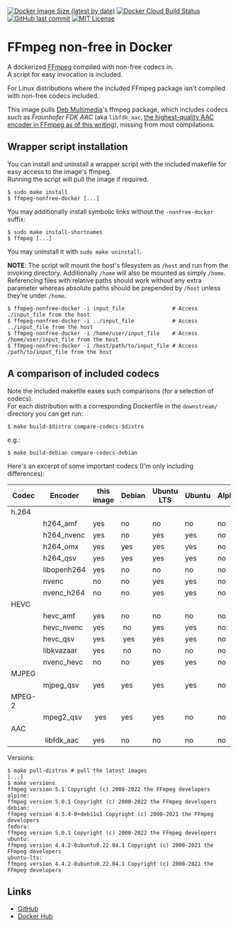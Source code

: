 <!-- shields.io -->
[![Docker Image Size (latest by date)][badge_image_size]][dockerhub]
[![Docker Cloud Build Status][badge_cloud_build_status]][dockerhub]
[![GitHub last commit][badge_github_last_commit]][github_commits]
[![MIT License][badge_github_license]][github_license]

# FFmpeg non-free in Docker

A dockerized [FFmpeg] compiled with non-free codecs in.
\
A script for easy invocation is included.

For Linux distributions where the included FFmpeg package isn't compiled with non-free codecs included.

This image pulls [Deb Multimedia][deb-multimedia]'s ffmpeg package, which includes codecs such as *Fraunhofer FDK AAC* (aka `libfdk_aac`, [the highest-quality AAC encoder in FFmpeg as of this writing][encode_aac]), missing from most compilations.

## Wrapper script installation

You can install and uninstall a wrapper script with the included makefile for easy access to the image's ffmpeg.
\
Running the script will pull the image if required.

```shell
$ sudo make install
$ ffmpeg-nonfree-docker [...]
```

You may additionally install symbolic links without the `-nonfree-docker` suffix:

```shell
$ sudo make install-shortnames
$ ffmpeg [...]
```

You may uninstall it with `sudo make uninstall`.

**NOTE**: The script will mount the host's filesystem as `/host` and run from the invoking directory. Additionally `/home` will also be mounted as simply `/home`.
\
Referencing files with relative paths should work without any extra parameter whereas absolute paths should be prepended by `/host` unless they're under `/home`.

```shell
$ ffmpeg-nonfree-docker -i input_file               # Access ./input_file from the host
$ ffmpeg-nonfree-docker -i ../input_file            # Access ../input_file from the host
$ ffmpeg-nonfree-docker -i /home/user/input_file    # Access /home/user/input_file from the host
$ ffmpeg-nonfree-docker -i /host/path/to/input_file # Access /path/to/input_file from the host
```

## A comparison of included codecs

Note the included makefile eases such comparisons (for a selection of codecs).
\
For each distribution with a corresponding Dockerfile in the `downstream/` directory you can get run:

```shell
$ make build-$distro compare-codecs-$distro
```

e.g.:
```shell
$ make build-debian compare-codecs-debian
```

Here's an excerpt of some important codecs (I'm only including differences):

| Codec | Encoder        | this image | Debian | Ubuntu LTS | Ubuntu  | Alpine | Fedora  
|-------|----------------|------------|--------|------------|---------|--------|---------
| h.264                                                                                  
|       | h264_amf      | yes         | no     | no         | no      | no     | yes    |
|       | h264_nvenc    | yes         | no     | yes        | yes     | no     | yes    |
|       | h264_omx      | yes         | yes    | yes        | yes     | no     | no     |
|       | h264_qsv      | yes         | yes    | yes        | yes     | no     | yes    |
|       | libopenh264   | yes         | no     | no         | no      | no     | no     |
|       | nvenc         | no          | no     | yes        | yes     | no     | no     |
|       | nvenc_h264    | no          | no     | yes        | yes     | no     | no     |
| HEVC                                                                                   
|       | hevc_amf      | yes         | no     | no         | no      | no     | yes    |
|       | hevc_nvenc    | yes         | no     | yes        | yes     | no     | yes    |
|       | hevc_qsv      | yes         | yes    | yes        | yes     | no     | yes    |
|       | libkvazaar    | yes         | no     | no         | no      | no     | no     |
|       | nvenc_hevc    | no          | no     | yes        | yes     | no     | no     |
| MJPEG                                                                                  
|       | mjpeg_qsv     | yes         | yes    | yes        | yes     | no     | yes    |
| MPEG-2                                                                                 
|       | mpeg2_qsv     | yes         | yes    | yes        | no      | no     | yes    |
| AAC                                                                                    
|       | libfdk_aac    | yes         | no     | no         | no      | no     | no     |

Versions:
```shell
$ make pull-distros # pull the latest images
[...]
$ make versions
ffmpeg version 5.1 Copyright (c) 2000-2022 the FFmpeg developers
alpine:
ffmpeg version 5.0.1 Copyright (c) 2000-2022 the FFmpeg developers
debian:
ffmpeg version 4.3.4-0+deb11u1 Copyright (c) 2000-2021 the FFmpeg developers
fedora:
ffmpeg version 5.0.1 Copyright (c) 2000-2022 the FFmpeg developers
ubuntu:
ffmpeg version 4.4.2-0ubuntu0.22.04.1 Copyright (c) 2000-2021 the FFmpeg developers
ubuntu-lts:
ffmpeg version 4.4.2-0ubuntu0.22.04.1 Copyright (c) 2000-2021 the FFmpeg developers
```

## Links

- [GitHub]
- [Docker Hub][dockerhub]

<!-- links -->

[ffmpeg]: https://ffmpeg.org/
[deb-multimedia]: https://www.deb-multimedia.org/
[encode_aac]: https://trac.ffmpeg.org/wiki/Encode/AAC

[github]:    https://github.com/outlyer-net/docker-ffmpeg-nonfree
[dockerhub]: https://hub.docker.com/repository/docker/outlyernet/ffmpeg-nonfree

[microbadger]:    https://microbadger.com/images/outlyernet/ffmpeg-nonfree
[github_commits]: https://github.com/outlyer-net/docker-ffmpeg-nonfree/commits/master
[github_license]: https://github.com/outlyer-net/docker-ffmpeg-nonfree/blob/master/LICENSE

<!-- Aliases for images -->

[badge_image_size]:         https://img.shields.io/docker/image-size/outlyernet/ffmpeg-nonfree/latest
[badge_cloud_build_status]: https://img.shields.io/docker/cloud/build/outlyernet/ffmpeg-nonfree
[badge_microbadger_layers]: https://img.shields.io/microbadger/layers/outlyernet/ffmpeg-nonfree:latest
[badge_github_last_commit]: https://img.shields.io/github/last-commit/outlyer-net/docker-ffmpeg-nonfree
[badge_github_license]:     https://img.shields.io/github/license/outlyer-net/docker-ffmpeg-nonfree
